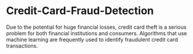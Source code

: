 # Credit-Card-Fraud-Detection
Due to the potential for huge financial losses, credit card theft is a serious problem for both  financial institutions and consumers. Algorithms that use machine learning are frequently  used to identify fraudulent credit card transactions.
